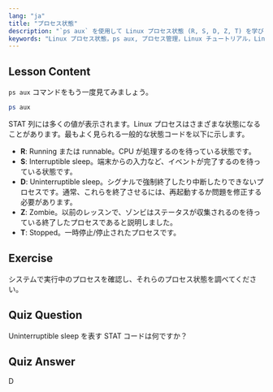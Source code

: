 ```yaml
---
lang: "ja"
title: "プロセス状態"
description: "`ps aux` を使用して Linux プロセス状態 (R, S, D, Z, T) を学びましょう。一般的な STAT コードを理解し、プロセスを効果的に管理します。Linux の学習を始めましょう！"
keywords: "Linux プロセス状態，ps aux, プロセス管理，Linux チュートリアル，Linux 初心者，STAT コード，Linux ガイド"
---
```


## Lesson Content

`ps aux` コマンドをもう一度見てみましょう。

```bash
ps aux
```

STAT 列には多くの値が表示されます。Linux プロセスはさまざまな状態になることがあります。最もよく見られる一般的な状態コードを以下に示します。

- **R**: Running または runnable。CPU が処理するのを待っている状態です。
- **S**: Interruptible sleep。端末からの入力など、イベントが完了するのを待っている状態です。
- **D**: Uninterruptible sleep。シグナルで強制終了したり中断したりできないプロセスです。通常、これらを終了させるには、再起動するか問題を修正する必要があります。
- **Z**: Zombie。以前のレッスンで、ゾンビはステータスが収集されるのを待っている終了したプロセスであると説明しました。
- **T**: Stopped。一時停止/停止されたプロセスです。

## Exercise

システムで実行中のプロセスを確認し、それらのプロセス状態を調べてください。

## Quiz Question

Uninterruptible sleep を表す STAT コードは何ですか？

## Quiz Answer

D

